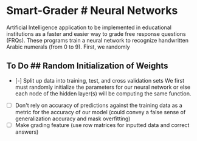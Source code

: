# Smart-Grader	# Neural Networks
Artificial Intelligence application to be implemented in educational institutions as a faster and easier way to grade free response questions (FRQs). 	These programs train a neural network to recognize handwritten Arabic numerals (from 0 to 9). First, we randomly 

 ## To Do	## Random Initialization of Weights
 - [-] Split up data into training, test, and cross validation sets	We first must randomly initialize the parameters for our neural network or else each node of the hidden layer(s) will be computing the same function.
- [ ] Don't rely on accuracy of predictions against the training data as a metric for the accuracy of our model (could convey a false sense of generalization accuracy and mask overfitting)	
- [ ] Make grading feature (use row matrices for inputted data and correct answers)
